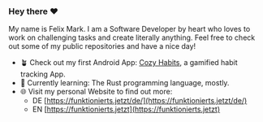 ### Hey there ❤️
My name is Felix Mark.
I am a Software Developer by heart who loves to work on challenging tasks and create literally anything.
Feel free to check out some of my public repositories and have a nice day!

<!--
- 🔭 I’m currently working on ...
- 🌱 I’m currently learning ...
- 👯 I’m looking to collaborate on ...
- 🤔 I’m looking for help with ...
- 💬 Ask me about ...
- 📫 How to reach me: ...
- 😄 Pronouns: ...
- ⚡ Fun fact: ...
-->

- 🪴 Check out my first Android App: [Cozy Habits](https://play.google.com/store/apps/details?id=com.fmdev.cozyhabits), a gamified habit tracking App.
- 📖 Currently learning: The Rust programming language, mostly.
- 🌐 Visit my personal Website to find out more:
  - DE [https://funktionierts.jetzt/de/](https://funktionierts.jetzt/de/)
  - EN [https://funktionierts.jetzt](https://funktionierts.jetzt)
